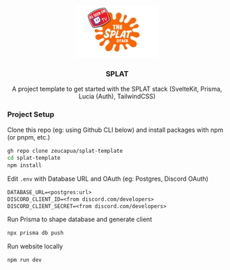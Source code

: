 <div align="center">
  <img src="static/splat-logo.jpg" alt="SPLAT logo" height="120" />
  <h3>SPLAT</h3>
  <p>
    A project template to get started with the SPLAT stack (SvelteKit, Prisma, Lucia (Auth), TailwindCSS)
  </p>
</div>

### Project Setup

Clone this repo (eg: using Github CLI below) and install packages with npm (or pnpm, etc.)
```bash
gh repo clone zeucapua/splat-template
cd splat-template
npm install
```

Edit `.env` with Database URL and OAuth (eg: Postgres, Discord OAuth)
```
DATABASE_URL=<postgres:url>
DISCORD_CLIENT_ID=<from discord.com/developers>
DISCORD_CLIENT_SECRET=<from discord.com/developers>
```

Run Prisma to shape database and generate client
```bash
npx prisma db push
```

Run website locally
```bash
npm run dev
```
